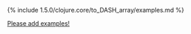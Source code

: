 {% include 1.5.0/clojure.core/to_DASH_array/examples.md %}

[Please add examples!](https://github.com/arrdem/grimoire/edit/master/_includes/1.6.0/clojure.core/to_DASH_array/examples.md)
